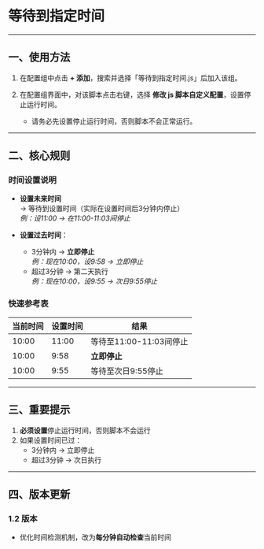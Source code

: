 # 等待到指定时间

---

## 一、使用方法

1. 在配置组中点击 **+ 添加**，搜索并选择「等待到指定时间.js」后加入该组。

2. 在配置组界面中，对该脚本点击右键，选择 **修改 js 脚本自定义配置**，设置停止运行时间。  
   - 请务必先设置停止运行时间，否则脚本不会正常运行。

---

## 二、核心规则

### 时间设置说明
- **设置未来时间**  
  → 等待到设置时间（实际在设置时间后3分钟内停止）  
  *例：设11:00 → 在11:00-11:03间停止*
  
- **设置过去时间**：
  - 3分钟内 → **立即停止**  
    *例：现在10:00，设9:58 → 立即停止*
  - 超过3分钟 → 第二天执行  
    *例：现在10:00，设9:55 → 次日9:55停止*

### 快速参考表
| 当前时间 | 设置时间 | 结果 |
|---------|---------|------|
| 10:00   | 11:00   | 等待至11:00-11:03间停止 |
| 10:00   | 9:58    | **立即停止** |
| 10:00   | 9:55    | 等待至次日9:55停止 |

---

## 三、重要提示
1. **必须设置**停止运行时间，否则脚本不会运行
2. 如果设置时间已过：
   - 3分钟内 → 立即停止
   - 超过3分钟 → 次日执行

---

## 四、版本更新
### 1.2 版本
- 优化时间检测机制，改为**每分钟自动检查**当前时间
